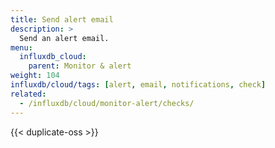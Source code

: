```yaml
---
title: Send alert email
description: >
  Send an alert email.
menu:
  influxdb_cloud:
    parent: Monitor & alert
weight: 104
influxdb/cloud/tags: [alert, email, notifications, check]
related:
  - /influxdb/cloud/monitor-alert/checks/
---
```


{{< duplicate-oss >}}